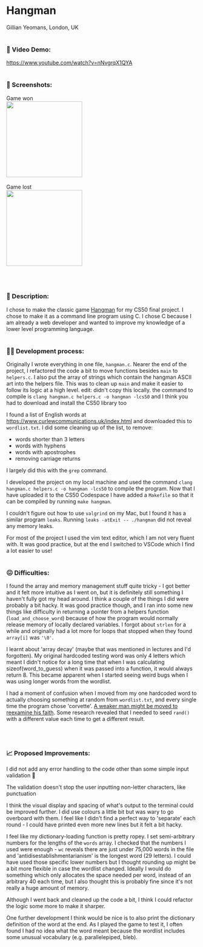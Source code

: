# Hangman

Gillian Yeomans, London, UK
<br><br>

### 🎥 Video Demo:
<https://www.youtube.com/watch?v=nNvgrqX1QYA>
<br><br>

### 📸 Screenshots:
Game won
<br>
<img src="https://i.imgur.com/xbmaoDY.jpeg" width="200" />
<br><br>
Game lost
<br>
<img src="https://i.imgur.com/UgDLz2I.jpeg)" width="200" />

<br><br>
### 📝 Description:
I chose to make the classic game [Hangman](https://en.wikipedia.org/wiki/Hangman_(game)) for my CS50 final project.  I chose to make it as a command line program using C.  I chose C because I am already a web developer and wanted to improve my knowledge of a lower level programming language.
<br><br>
### 👩‍💻 Development process:
Originally I wrote everything in one file, `hangman.c`.  Nearer the end of the project, I refactored the code a bit to move functions besides `main` to `helpers.c`.  I also put the array of strings which contain the hangman ASCII art into the helpers file.  This was to clean up `main` and make it easier to follow its logic at a high level.
edit: didn't copy this locally. the command to compile is `clang hangman.c helpers.c -o hangman -lcs50` and I think you had to download and install the CS50 library too

I found a list of English words at https://www.curlewcommunications.uk/index.html and downloaded this to `wordlist.txt`.  I did some cleaning up of the list, to remove:
* words shorter than 3 letters
* words with hyphens
* words with apostrophes
* removing carriage returns

I largely did this with the `grep` command.

I developed the project on my local machine and used the command `clang hangman.c helpers.c -o hangman -lcs50` to compile the program.  Now that I have uploaded it to the CS50 Codespace I have added a `Makefile` so that it can be compiled by running `make hangman`.

I couldn't figure out how to use `valgrind` on my Mac, but I found it has a similar program `leaks`.  Running `leaks -atExit -- ./hangman` did not reveal any memory leaks.

For most of the project I used the vim text editor, which I am not very fluent with.  It was good practice, but at the end I switched to VSCode which I find a lot easier to use!
<br><br>
### 😖 Difficulties:
I found the array and memory management stuff quite tricky - I got better and it felt more intuitive as I went on, but it is definitely still something I haven't fully got my head around.  I think a couple of the things I did were probably a bit hacky.  It was good practice though, and I ran into some new things like difficulty in returning a pointer from a helpers function (`load_and_choose_word`) because of how the program would normally release memory of locally declared variables.  I forgot about `strlen` for a while and originally had a lot more for loops that stopped when they found `array[i]` was `'\0'`.

I learnt about 'array decay' (maybe that was mentioned in lectures and I'd forgotten).  My original hardcoded testing word was only 4 letters which meant I didn't notice for a long time that when I was calculating sizeof(word_to_guess) when it was passed into a function, it would always return 8.  This became apparent when I started seeing weird bugs when I was using longer words from the wordlist.

I had a moment of confusion when I moved from my one hardcoded word to actually choosing something at random from `wordlist.txt`, and every single time the program chose 'corvette'.  [A weaker man might be moved to reexamine his faith](https://www.youtube.com/watch?v=gOwLEVQGbrM).  Some research revealed that I needed to seed `rand()` with a different value each time to get a different result.

<br><br>
### 📈 Proposed Improvements:
I did not add any error handling to the code other than some simple input validation 👀

The validation doesn't stop the user inputting non-letter characters, like punctuation

I think the visual display and spacing of what's output to the terminal could be improved further.  I did use colours a little bit but was wary to go overboard with them.  I feel like I didn't find a perfect way to 'separate' each round - I could have printed even more new lines but it felt a bit hacky.

I feel like my dictionary-loading function is pretty ropey.  I set semi-arbitrary numbers for the lengths of the `words` array.  I checked that the numbers I used were enough - `wc` reveals there are just under 75,000 words in the file and 'antidisestablishmentarianism' is the longest word (29 letters).  I could have used those specific lower numbers but I thought rounding up might be a bit more flexible in case the wordlist changed.  Ideally I would do something which only allocates the space needed per word, instead of an arbitrary 40 each time, but I also thought this is probably fine since it's not really a huge amount of memory.

Although I went back and cleaned up the code a bit, I think I could refactor the logic some more to make it sharper.

One further development I think would be nice is to also print the dictionary definition of the word at the end.  As I played the game to test it, I often found I had no idea what the word meant because the wordlist includes some unusual vocabulary (e.g. parallelepiped, bleb).